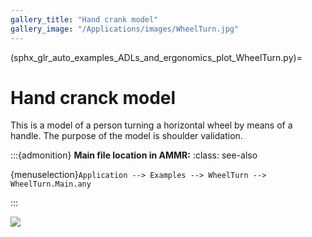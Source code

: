 ```yaml
---
gallery_title: "Hand crank model"
gallery_image: "/Applications/images/WheelTurn.jpg"
---
```


(sphx_glr_auto_examples_ADLs_and_ergonomics_plot_WheelTurn.py)=

# Hand cranck model

This is a model of a person turning a horizontal wheel by means of a handle.
The purpose of the model is shoulder validation.

:::{admonition}  **Main file location in AMMR:**
:class: see-also

  {menuselection}`Application --> Examples --> WheelTurn --> WheelTurn.Main.any`

:::

![](/Applications/images/Squat.jpg)

